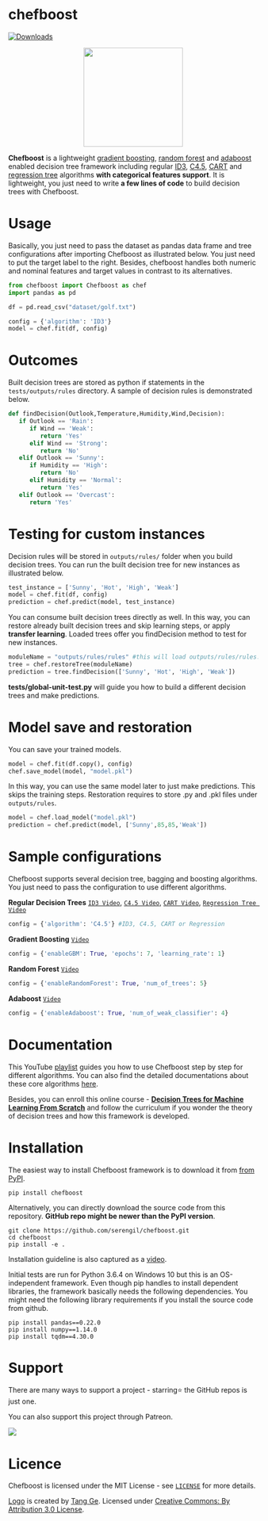 # chefboost

[![Downloads](https://pepy.tech/badge/chefboost)](https://pepy.tech/project/chefboost)

<p align="center"><img src="https://raw.githubusercontent.com/serengil/chefboost/master/icon/chefboost-icon.png" width="200" height="200"></p>

**Chefboost** is a lightweight [gradient boosting](https://sefiks.com/2018/10/04/a-step-by-step-gradient-boosting-decision-tree-example/), [random forest](https://sefiks.com/2017/11/19/how-random-forests-can-keep-you-from-decision-tree/) and [adaboost](https://sefiks.com/2018/11/02/a-step-by-step-adaboost-example/) enabled decision tree framework including regular [ID3](https://sefiks.com/2017/11/20/a-step-by-step-id3-decision-tree-example/), [C4.5](https://sefiks.com/2018/05/13/a-step-by-step-c4-5-decision-tree-example/), [CART](https://sefiks.com/2018/08/27/a-step-by-step-cart-decision-tree-example/) and [regression tree](https://sefiks.com/2018/08/28/a-step-by-step-regression-decision-tree-example/) algorithms **with categorical features support**. It is lightweight, you just need to write **a few lines of code** to build decision trees with Chefboost.

# Usage

Basically, you just need to pass the dataset as pandas data frame and tree configurations after importing Chefboost as illustrated below. You just need to put the target label to the right. Besides, chefboost handles both numeric and nominal features and target values in contrast to its alternatives.

```python
from chefboost import Chefboost as chef
import pandas as pd

df = pd.read_csv("dataset/golf.txt")

config = {'algorithm': 'ID3'}
model = chef.fit(df, config)
```

# Outcomes

Built decision trees are stored as python if statements in the `tests/outputs/rules` directory. A sample of decision rules is demonstrated below.

```python
def findDecision(Outlook,Temperature,Humidity,Wind,Decision):
   if Outlook == 'Rain':
      if Wind == 'Weak':
         return 'Yes'
      elif Wind == 'Strong':
         return 'No'
   elif Outlook == 'Sunny':
      if Humidity == 'High':
         return 'No'
      elif Humidity == 'Normal':
         return 'Yes'
   elif Outlook == 'Overcast':
      return 'Yes'
 ```

# Testing for custom instances

Decision rules will be stored in `outputs/rules/` folder when you build decision trees. You can run the built decision tree for new instances as illustrated below.

```python
test_instance = ['Sunny', 'Hot', 'High', 'Weak']
model = chef.fit(df, config)
prediction = chef.predict(model, test_instance)
```

You can consume built decision trees directly as well. In this way, you can restore already built decision trees and skip learning steps, or apply **transfer learning**. Loaded trees offer you findDecision method to test for new instances.

```python
moduleName = "outputs/rules/rules" #this will load outputs/rules/rules.py
tree = chef.restoreTree(moduleName)
prediction = tree.findDecision(['Sunny', 'Hot', 'High', 'Weak'])
```

**tests/global-unit-test.py** will guide you how to build a different decision trees and make predictions.

# Model save and restoration

You can save your trained models.

```python
model = chef.fit(df.copy(), config)
chef.save_model(model, "model.pkl")
```

In this way, you can use the same model later to just make predictions. This skips the training steps. Restoration requires to store .py and .pkl files under `outputs/rules`.

```python
model = chef.load_model("model.pkl")
prediction = chef.predict(model, ['Sunny',85,85,'Weak'])
```

# Sample configurations

Chefboost supports several decision tree, bagging and boosting algorithms. You just need to pass the configuration to use different algorithms.

**Regular Decision Trees** [`ID3 Video`](https://youtu.be/Z93qE5eb6eg), [`C4.5 Video`](https://youtu.be/kjhQHmtDaAA), [`CART Video`](https://youtu.be/CSApBetgukM), [`Regression Tree Video`](https://youtu.be/pCQ2RCa20Bg)

```python
config = {'algorithm': 'C4.5'} #ID3, C4.5, CART or Regression
```

**Gradient Boosting** [`Video`](https://youtu.be/KFsnZKMKNAE)

```python
config = {'enableGBM': True, 'epochs': 7, 'learning_rate': 1}
```

**Random Forest** [`Video`](https://youtu.be/J7hDtV261PQ)

```python
config = {'enableRandomForest': True, 'num_of_trees': 5}
```

**Adaboost** [`Video`](https://youtu.be/Obj208F6e7k)

```python
config = {'enableAdaboost': True, 'num_of_weak_classifier': 4}
```
 
# Documentation

This YouTube [playlist](https://www.youtube.com/playlist?list=PLsS_1RYmYQQHp_xZObt76dpacY543GrJD) guides you how to use Chefboost step by step for different algorithms. You can also find the detailed documentations about these core algorithms [here](https://sefiks.com/tag/decision-tree/). 

Besides, you can enroll this online course - [**Decision Trees for Machine Learning From Scratch**](https://www.udemy.com/course/decision-trees-for-machine-learning/?referralCode=FDC9B836EC6DAA1A663A) and follow the curriculum if you wonder the theory of decision trees and how this framework is developed.

# Installation

The easiest way to install Chefboost framework is to download it from [from PyPI](https://pypi.org/project/chefboost).
 
```
pip install chefboost
```

Alternatively, you can directly download the source code from this repository. **GitHub repo might be newer than the PyPI version**.

```
git clone https://github.com/serengil/chefboost.git
cd chefboost
pip install -e .
```

Installation guideline is also captured as a [video](https://youtu.be/YYF993HTHf8).

Initial tests are run for Python 3.6.4 on Windows 10 but this is an OS-independent framework. Even though pip handles to install dependent libraries, the framework basically needs the following dependencies. You might need the following library requirements if you install the source code from github.

```
pip install pandas==0.22.0
pip install numpy==1.14.0
pip install tqdm==4.30.0
```

# Support

There are many ways to support a project - starring⭐️ the GitHub repos is just one.

You can also support this project through Patreon.

<a href="https://www.patreon.com/bePatron?u=31795557"><img src="https://c5.patreon.com/external/logo/become_a_patron_button.png"></img></a>

# Licence

Chefboost is licensed under the MIT License - see [`LICENSE`](https://github.com/serengil/chefboost/blob/master/LICENSE) for more details.

[Logo](https://thenounproject.com/term/chef/1932168/) is created by [Tang Ge](https://thenounproject.com/tang_ge/). Licensed under [Creative Commons: By Attribution 3.0 License](https://creativecommons.org/licenses/by/3.0/).
